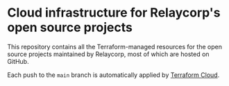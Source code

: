 # Cloud infrastructure for Relaycorp's open source projects

This repository contains all the Terraform-managed resources for the open source projects maintained by Relaycorp, most of which are hosted on GitHub.

Each push to the `main` branch is automatically applied by [Terraform Cloud](https://www.terraform.io/cloud).
